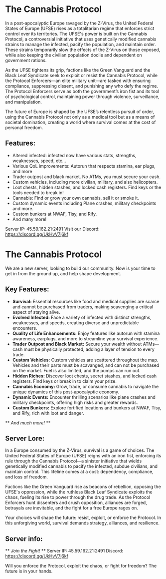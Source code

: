 # The Cannabis Protocol

In a post-apocalyptic Europe ravaged by the Z-Virus, the United Federal States of Europe (UFSE) rises as a totalitarian regime that enforces strict control over its territories. The UFSE's power is built on the Cannabis Protocol, a controversial initiative that uses genetically modified cannabis strains to manage the infected, pacify the population, and maintain order. These strains temporarily slow the effects of the Z-Virus on those exposed, while also keeping the civilian population docile and dependent on government rations.

As the UFSE tightens its grip, factions like the Green Vanguard and the Black Leaf Syndicate seek to exploit or resist the Cannabis Protocol, while the Protocol Enforcers—an elite military unit—are tasked with ensuring compliance, suppressing dissent, and punishing any who defy the regime. The Protocol Enforcers serve as both the government’s iron fist and its tool of psychological control, maintaining power through violence, surveillance, and manipulation.

The future of Europe is shaped by the UFSE’s relentless pursuit of order, using the Cannabis Protocol not only as a medical tool but as a means of societal domination, creating a world where survival comes at the cost of personal freedom.

## Features:

- Altered infected: infected now have various stats, strengths, weaknesses, speed, etc...  
- Various QoL improvements: Autorun that respects stamina, ear plugs, and more
- Trader outpost and black market.  No ATMs, you must secure your cash.
- Custom vehicles, including more civilian, military, and also helicopters.
- Loot chests, hidden stashes, and locked cash registers.  Find keys or the tools needed to break in!
- Cannabis: Find or grow your own cannabis, sell it or smoke it.
- Custom dynamic events including Plane crashes, military checkpoints and more.
- Custom bunkers at NWAF, Tisy, and Rify.
- And many more!

Server IP:  45.59.162.21:2491
Visit our Discord: https://discord.gg/UkHvV7j6kf



# The Cannabis Protocol

We are a new server, looking to build our community.  Now is your time to get in from the ground up, and help shape development.

## Key Features: 

- **Survival:** Essential resources like food and medical supplies are scarce and cannot be purchased from traders, making scavenging a critical aspect of staying alive.
- **Evolved Infected:** Face a variety of infected with distinct strengths, weaknesses, and speeds, creating diverse and unpredictable encounters.
- **Quality of Life Enhancements:** Enjoy features like autorun with stamina awareness, earplugs, and more to streamline your survival experience.
- **Trader Outpost and Black Market:** Secure your wealth without ATMs—cash must be physically protected, adding a layer of tension to every trade.
- **Custom Vehicles:** Custom vehicles are scatttered throughout the map.  Vehicles and their parts must be scavanged, and can not be purchased on the market.  Fuel is also limited, and the pumps can run out.
- **Hidden Riches:** Discover loot chests, secret stashes, and locked cash registers. Find keys or break in to claim your prize.
- **Cannabis Economy:** Grow, trade, or consume cannabis to navigate the unique dynamics of this post-apocalyptic economy.
- **Dynamic Events:** Encounter thrilling scenarios like plane crashes and military checkpoints, offering high risks and greater rewards.
- **Custom Bunkers:** Explore fortified locations and bunkers at NWAF, Tisy, and Rify, rich with loot and danger.

** *And much more!* **

## Server Lore:

In a Europe consumed by the Z-Virus, survival is a game of choices. The United Federal States of Europe (UFSE) reigns with an iron fist, enforcing its rule through the Cannabis Protocol—a sinister initiative that wields genetically modified cannabis to pacify the infected, subdue civilians, and maintain control. This lifeline comes at a cost: dependency, compliance, and loss of freedom.

Factions like the Green Vanguard rise as beacons of rebellion, opposing the UFSE's oppression, while the ruthless Black Leaf Syndicate exploits the chaos, fueling its rise to power through the drug trade. As the Protocol Enforcers hunt dissenters and crush opposition, alliances are forged, betrayals are inevitable, and the fight for a free Europe rages on.

Your choices will shape the future: resist, exploit, or enforce the Protocol. In this unforgiving world, survival demands strategy, alliances, and resilience.

## Server info:

** *Join the Fight!* **
Server IP: 45.59.162.21:2491
Discord: https://discord.gg/UkHvV7j6kf

Will you enforce the Protocol, exploit the chaos, or fight for freedom? The future is in your hands. 